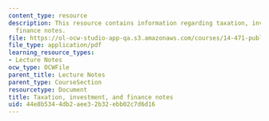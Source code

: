 ```yaml
---
content_type: resource
description: This resource contains information regarding taxation, investment, and
  finance notes.
file: https://ol-ocw-studio-app-qa.s3.amazonaws.com/courses/14-471-public-economics-i-fall-2012/44e8b5344db2aee32b32ebb02c7d6d16_MIT14_471F12_Investment.pdf
file_type: application/pdf
learning_resource_types:
- Lecture Notes
ocw_type: OCWFile
parent_title: Lecture Notes
parent_type: CourseSection
resourcetype: Document
title: Taxation, investment, and finance notes
uid: 44e8b534-4db2-aee3-2b32-ebb02c7d6d16
---
```


